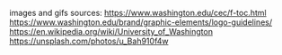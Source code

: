 images and gifs sources:
https://www.washington.edu/cec/f-toc.html
https://www.washington.edu/brand/graphic-elements/logo-guidelines/
https://en.wikipedia.org/wiki/University_of_Washington
https://unsplash.com/photos/u_Bah910f4w
